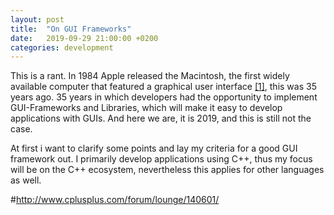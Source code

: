 ```yaml
---
layout: post
title:  "On GUI Frameworks"
date:   2019-09-29 21:00:00 +0200
categories: development
---
```

This is a rant. 
In 1984 Apple released the Macintosh, the first widely available computer that featured a graphical user interface [[1]](https://en.wikipedia.org/wiki/Graphical_user_interface#Popularization), this was 35 years ago. 
35 years in which developers had the opportunity to implement GUI-Frameworks and Libraries, which will make it easy to develop applications with GUIs.
And here we are, it is 2019, and this is still not the case.

At first i want to clarify some points and lay my criteria for a good GUI framework out. 
I primarily develop applications using C++, thus my focus will be on the C++ ecosystem, nevertheless this applies for other languages as well.



#http://www.cplusplus.com/forum/lounge/140601/
